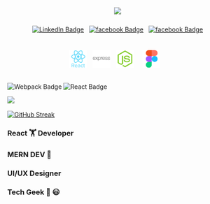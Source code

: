 <h1 align="center">
 <img src="https://media.giphy.com/media/aUrDJsimOMZbYmwUL6/giphy.gif" width="100" height="">
 </h1>

<p align="center">
<a href="https://www.linkedin.com/in/saed-mohomed"><img src="https://img.shields.io/badge/LinkedIn-blue?style=for-the-badge&logo=linkedin&logoColor=white" alt="LinkedIn Badge"></a> &nbsp;
<a href="https://www.facebook.com/sxabo"><img src="https://img.shields.io/badge/Facebook-blue?style=for-the-badge&logo=facebook&logoColor=white" alt="facebook Badge"></a> &nbsp
<a href="https://www.instagram.com/saeed_mohomed/"><img src="https://img.shields.io/badge/Instagram-red?style=for-the-badge&logo=instagram&logoColor=white" alt="facebook Badge"></a>
<h1 background="white">
<h1 align="center">

<img src="https://github.com/devicons/devicon/blob/master/icons/react/react-original-wordmark.svg" title="Rect" alt="React" width="40" height="40"/>&nbsp;
<img src="https://github.com/devicons/devicon/blob/master/icons/express/express-original-wordmark.svg" title="Express" alt="Spring" width="40" height="40" Color="white"/>&nbsp;
<img src="https://github.com/devicons/devicon/blob/master/icons/nodejs/nodejs-original.svg" title="Node Js" alt="Material UI" width="40" height="40"/> &nbsp;
<img src="https://github.com/devicons/devicon/blob/master/icons/figma/figma-original.svg" title="Figma" alt="Material UI" width="40" height="40"/> &nbsp;
</h1>
</h1> 

![Webpack Badge](https://img.shields.io/badge/-Webpack-5FC8F8?style=for-the-badge&labelColor=white&logo=webpack)
![React Badge](https://img.shields.io/badge/-React-blue?style=for-the-badge&labelColor=white&logo=react&logoColor=blue)

![](https://github-readme-stats.vercel.app/api/top-langs/?username=saedMuhamed&theme=dark&hide_border=false&include_all_commits=true&count_private=true&layout=compact)
 
[![GitHub Streak](http://github-readme-streak-stats.herokuapp.com?user=saedMuhamed&theme=dark&background=000000)](https://git.io/streak-stats)

###  React 🏋️ Developer 
###  MERN DEV 🫡 
###  UI/UX Designer 
###  Tech Geek 🤗 😃

<!--
**saedMuhamed/saedMuhamed is a ✨ _special_ ✨ repository because its `README.md` (this file) appears on your GitHub profile.

Here are some ideas to get you started:


- 
- g ...
- 👯 I’m looking to collaborate on ...
- 🤔 I’m looking for help with ...
- 💬 Ask me about ...
- 📫 How to reach me: ...
- 😄 Pronouns: ...
- ⚡ Fun fac
-->




